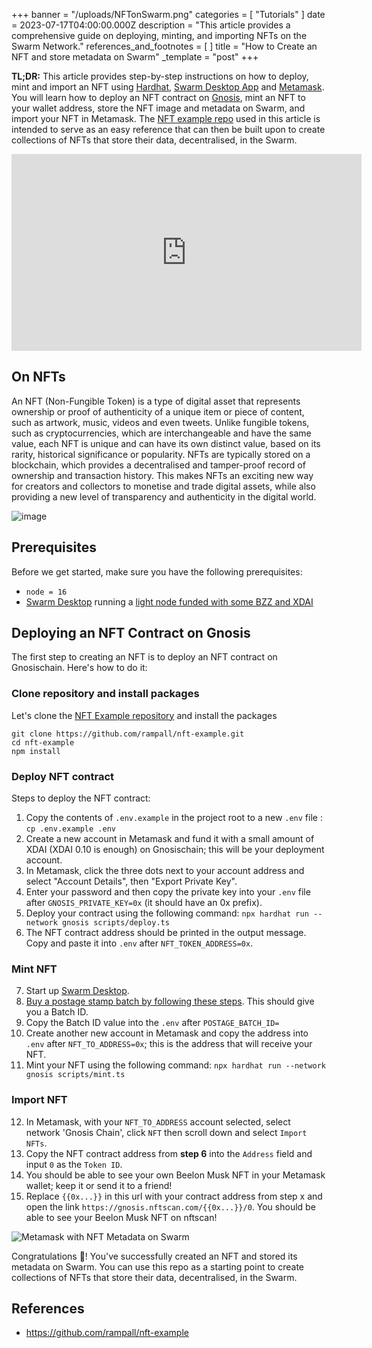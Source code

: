 +++
banner = "/uploads/NFTonSwarm.png"
categories = [ "Tutorials" ]
date = 2023-07-17T04:00:00.000Z
description = "This article provides a comprehensive guide on deploying, minting, and importing NFTs on the Swarm Network."
references_and_footnotes = [ ]
title = "How to Create an NFT and store metadata on Swarm"
_template = "post"
+++

**TL;DR:** This article provides step-by-step instructions on how to deploy, mint and import an NFT using [Hardhat](https://hardhat.org/), [Swarm Desktop App](https://www.ethswarm.org/build/desktop) and [Metamask](https://metamask.io/). You will learn how to deploy an NFT contract on [Gnosis](https://www.gnosis.io/), mint an NFT to your wallet address, store the NFT image and metadata on Swarm, and import your NFT in Metamask. The [NFT example repo](https://github.com/rampall/nft-example) used in this article is intended to serve as an easy reference that can then be built upon to create collections of NFTs that store their data, decentralised, in the Swarm.

<iframe width="560" height="315" src="https://www.youtube.com/embed/Ye3UH8ZmDjg" title="YouTube video player" frameborder="0" allow="accelerometer; autoplay; clipboard-write; encrypted-media; gyroscope; picture-in-picture; web-share" allowfullscreen></iframe>

## On NFTs

An NFT (Non-Fungible Token) is a type of digital asset that represents ownership or proof of authenticity of a unique item or piece of content, such as artwork, music, videos and even tweets. Unlike fungible tokens, such as cryptocurrencies, which are interchangeable and have the same value, each NFT is unique and can have its own distinct value, based on its rarity, historical significance or popularity. NFTs are typically stored on a blockchain, which provides a decentralised and tamper-proof record of ownership and transaction history. This makes NFTs an exciting new way for creators and collectors to monetise and trade digital assets, while also providing a new level of transparency and authenticity in the digital world. 

![image](https://github.com/rampall/nft-example/assets/520570/7251109b-9f55-48b2-8e66-b93ad2dd58ea)

## Prerequisites

Before we get started, make sure you have the following prerequisites:

- `node = 16`
- [Swarm Desktop](https://docs.ethswarm.org/docs/desktop/introduction) running a [light node funded with some BZZ and XDAI](https://docs.ethswarm.org/docs/desktop/configuration#upgrading-from-an-ultra-light-to-a-light-node)


## Deploying an NFT Contract on Gnosis

The first step to creating an NFT is to deploy an NFT contract on Gnosischain. Here's how to do it:

### Clone repository and install packages

Let's clone the [NFT Example repository](https://github.com/rampall/nft-example) and install the packages

```
git clone https://github.com/rampall/nft-example.git
cd nft-example
npm install
```

### Deploy NFT contract

Steps to deploy the NFT contract:

1. Copy the contents of `.env.example` in the project root to a new `.env` file : `cp .env.example .env`
2. Create a new account in Metamask and fund it with a small amount of XDAI (XDAI 0.10 is enough) on Gnosischain; this will be your deployment account.
3. In Metamask, click the three dots next to your account address and select "Account Details", then "Export Private Key".
4. Enter your password and then copy the private key into your `.env` file after `GNOSIS_PRIVATE_KEY=0x` (it should have an 0x prefix).
5. Deploy your contract  using the following command: `npx hardhat run --network gnosis scripts/deploy.ts`
6. The NFT contract address should be printed in the output message. Copy and paste it into `.env` after `NFT_TOKEN_ADDRESS=0x`.

### Mint NFT
  
7. Start up [Swarm Desktop](https://www.ethswarm.org/build/desktop).
8. [Buy a postage stamp batch by following these steps](https://docs.ethswarm.org/docs/desktop/postage-stamps#how-to-buy-a-postage-stamp-batch). This should give you a Batch ID.
9. Copy the Batch ID value into the `.env` after `POSTAGE_BATCH_ID=`
10. Create another new account in Metamask and copy the address into `.env` after `NFT_TO_ADDRESS=0x`; this is the address that will receive your NFT.
11. Mint your NFT using the following command: `npx hardhat run --network gnosis scripts/mint.ts`

### Import NFT

12. In Metamask, with your `NFT_TO_ADDRESS` account selected, select network 'Gnosis Chain', click `NFT` then scroll down and select `Import NFTs`.
13. Copy the NFT contract address from **step 6**  into the `Address` field and input `0` as the `Token ID`.
14. You should be able to see your own Beelon Musk NFT in your Metamask wallet; keep it or send it to a friend!
15. Replace `{{0x...}}` in this url with your contract address from step x and open the link `https://gnosis.nftscan.com/{{0x...}}/0`. You should be able to see your Beelon Musk NFT on nftscan!

![Metamask with NFT Metadata on Swarm](https://hackmd.io/_uploads/ByhN_8TKh.png)

Congratulations 👏! You've successfully created an NFT and stored its metadata on Swarm. You can use this repo as a starting point to create collections of NFTs that store their data, decentralised, in the Swarm.

## References

- https://github.com/rampall/nft-example
